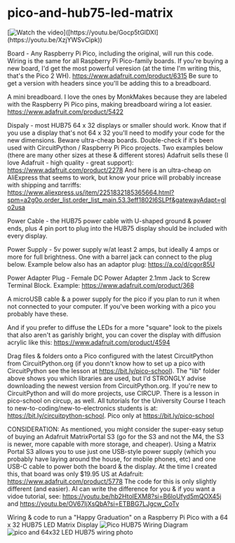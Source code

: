 # pico-and-hub75-led-matrix
[![Watch the video]([https://img.youtube.com/vi/Gocp5tGlDXI](https://youtu.be/XzjYWSvCipk)/hqdefault.jpg)]([https://youtu.be/Gocp5tGlDXI](https://youtu.be/XzjYWSvCipk))

Board - Any Raspberry Pi Pico, including the original, will run this code.
Wiring is the same for all Raspberry Pi Pico-family boards. If you're buying a new board, I'd get the most powerful veresion (at the time I'm writing this, that's the Pico 2 WH). 
https://www.adafruit.com/product/6315
Be sure to get a version with headers since you'll be adding this to a breadboard.

A mini breadboard. I love the ones by MonkMakes because they are labeled with the Raspberry Pi Pico pins, making breadboard wiring a lot easier.
https://www.adafruit.com/product/5422

Dispaly - most HUB75 64 x 32 displays or smaller should work. Know that if you use a display that's not 64 x 32 you'll need to modify your code for the new dimensions. Beware ultra-cheap boards. Double-check if it's been used with CircuitPython / Raspberry Pi Pico projects. Two examples below (there are many other sizes at these & different stores)
Adafruit sells these (I love Adafruit - high quality - great support): https://www.adafruit.com/product/2278 
And here is an ultra-cheap on AliExpress that seems to work, but know your price will probably increase with shipping and tarriffs:
https://www.aliexpress.us/item/2251832185365664.html?spm=a2g0o.order_list.order_list_main.53.3eff1802I6SLPf&gatewayAdapt=glo2usa

Power Cable - the HUB75 power cable with U-shaped ground & power ends, plus 4 pin port to plug into the HUB75 display should be included with every display.

Power Supply - 5v power supply w/at least 2 amps, but ideally 4 amps or more for full brightness. One with a barrel jack can connect to the plug below. Example below also has an adaptor plug:
https://a.co/d/cgor85U

Power Adapter Plug - Female DC Power Adapter 2.1mm Jack to Screw Terminal Block. Example:
https://www.adafruit.com/product/368

A microUSB cable & a power supply for the pico if you plan to run it when not connected to your computer. If you've been working with a pico you probably have these.

And if you prefer to diffuse the LEDs for a more "square" look to the pixels that also aren't as garishly bright, you can cover the display with diffusion acrylic like this: https://www.adafruit.com/product/4594

Drag files & folders onto a Pico configured with the latest CircuitPython from CircuitPython.org (if you donn't know how to set up a pico with CircuitPython see the lesson at https://bit.ly/pico-school). The "lib" folder above shows you which libraries are used, but I'd STRONGLY advise downloading the newest version from CircuitPython.org. If you're new to CircuitPython and will do more projects, use CIRCUP. There is a lesson in pico-school on circup, as well. All tutorials for the University Course I teach to new-to-coding/new-to-electronics students is at: https://bit.ly/circuitpython-school. Pico only at https://bit.ly/pico-school

CONSIDERATION: As mentioned, you might consider the super-easy setup of buying an Adafruit MatrixPortal S3 (go for the S3 and not the M4, the S3 is newer, more capable with more storage, and cheaper). Using a Matrix Portal S3 allows you to use just one USB-style power supply (which you probably have laying around the house, for mobile phones, etc) and one USB-C cable to power both the board & the display. At the time I created this, that board was only $19.95 US at Adafruit: https://www.adafruit.com/product/5778
The code for this is only slightly different (and easier). AI can write the difference for you & if you want a vidoe tutorial, see: 
https://youtu.be/hb2HtoIEXM8?si=B6loUfyd5mQOX45j and
https://youtu.be/OV67IjXsQbA?si=ETBBG7LJgcw_CoTv

Wiring &amp; code to run a "Happy Graduation" on a Raspberry Pi Pico with a 64 x 32 HUB75 LED Matrix Display
![Pico HUB75 Wiring Diagram](https://github.com/user-attachments/assets/d00afd63-ca34-4f65-a2f5-37aca9885d04)
![pico and 64x32 LED HUB75 wiring photo](https://github.com/user-attachments/assets/ad1b957d-1072-4f63-9da2-bb0b31e8d256)

